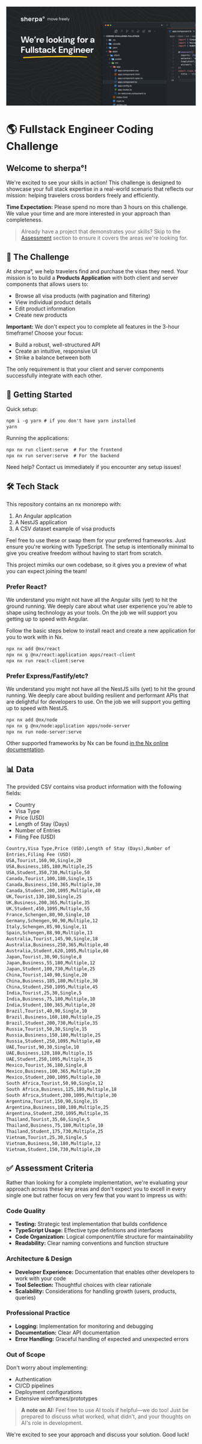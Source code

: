 ![sherpa coding challenge banner](docs/fullstack-engineer.png)

# 🌎 Fullstack Engineer Coding Challenge

## Welcome to sherpa°!

We're excited to see your skills in action! This challenge is designed to showcase your full stack expertise in a real-world scenario that reflects our mission: helping travelers cross borders freely and efficiently.

**Time Expectation:** Please spend no more than 3 hours on this challenge. We value your time and are more interested in your approach than completeness.

> Already have a project that demonstrates your skills? Skip to the [Assessment](#-assessment-criteria) section to ensure it covers the areas we're looking for.

## 🚀 The Challenge

At sherpa°, we help travelers find and purchase the visas they need. Your mission is to build a **Products Application** with both client and server components that allows users to:

- Browse all visa products (with pagination and filtering)
- View individual product details
- Edit product information
- Create new products

**Important:** We don't expect you to complete all features in the 3-hour timeframe! Choose your focus:
- Build a robust, well-structured API
- Create an intuitive, responsive UI
- Strike a balance between both

The only requirement is that your client and server components successfully integrate with each other.

## 🚦 Getting Started

Quick setup:
```
npm i -g yarn # if you don't have yarn installed
yarn
```

Running the applications:
```
npx nx run client:serve  # For the frontend
npx nx run server:serve  # For the backend
```

Need help? Contact us immediately if you encounter any setup issues!

## 🛠️ Tech Stack

This repository contains an nx monorepo with:

1. An Angular application
2. A NestJS application 
3. A CSV dataset example of visa products

Feel free to use these or swap them for your preferred frameworks. Just ensure you're working with TypeScript. The setup is intentionally minimal to give you creative freedom without having to start from scratch.

This project mimiks our own codebase, so it gives you a preview of what you can expect joining the team!

### Prefer React?
We understand you might not have all the Angular sills (yet) to hit the ground running. We deeply care about what user experience you're able to shape using technology as your tools. On the job we will support you getting up to speed with Angular.

Follow the basic steps below to install react and create a new application for you to work with in Nx.
```
npx nx add @nx/react
npx nx g @nx/react:application apps/react-client
npx nx run react-client:serve
```

### Prefer Express/Fastify/etc?
We understand you might not have all the NestJS sills (yet) to hit the ground running. We deeply care about building resilient and performant APIs that are delightful for developers to use. On the job we will support you getting up to speed with NestJS.

```
npx nx add @nx/node
npx nx g @nx/node:application apps/node-server
npx nx run node-server:serve
```

Other supported frameworks by Nx can be found [in the Nx online documentation](https://nx.dev/nx-api).

## 📊 Data

The provided CSV contains visa product information with the following fields:
- Country
- Visa Type
- Price (USD)
- Length of Stay (Days)
- Number of Entries
- Filing Fee (USD)


```
Country,Visa Type,Price (USD),Length of Stay (Days),Number of Entries,Filing Fee (USD)
USA,Tourist,160,90,Single,20
USA,Business,185,180,Multiple,25
USA,Student,350,730,Multiple,50
Canada,Tourist,100,180,Single,15
Canada,Business,150,365,Multiple,30
Canada,Student,200,1095,Multiple,40
UK,Tourist,130,180,Single,25
UK,Business,200,365,Multiple,35
UK,Student,450,1095,Multiple,55
France,Schengen,80,90,Single,10
Germany,Schengen,90,90,Multiple,12
Italy,Schengen,85,90,Single,11
Spain,Schengen,88,90,Multiple,13
Australia,Tourist,145,90,Single,18
Australia,Business,250,365,Multiple,40
Australia,Student,620,1095,Multiple,60
Japan,Tourist,30,90,Single,8
Japan,Business,55,180,Multiple,12
Japan,Student,100,730,Multiple,25
China,Tourist,140,90,Single,20
China,Business,185,180,Multiple,30
China,Student,250,1095,Multiple,45
India,Tourist,25,30,Single,5
India,Business,75,180,Multiple,10
India,Student,100,365,Multiple,20
Brazil,Tourist,40,90,Single,10
Brazil,Business,160,180,Multiple,25
Brazil,Student,200,730,Multiple,35
Russia,Tourist,50,30,Single,15
Russia,Business,150,180,Multiple,25
Russia,Student,250,1095,Multiple,40
UAE,Tourist,90,30,Single,10
UAE,Business,120,180,Multiple,15
UAE,Student,250,1095,Multiple,35
Mexico,Tourist,36,180,Single,8
Mexico,Business,100,365,Multiple,20
Mexico,Student,200,1095,Multiple,30
South Africa,Tourist,50,90,Single,12
South Africa,Business,125,180,Multiple,18
South Africa,Student,200,1095,Multiple,30
Argentina,Tourist,150,90,Single,15
Argentina,Business,180,180,Multiple,25
Argentina,Student,250,1095,Multiple,35
Thailand,Tourist,35,60,Single,5
Thailand,Business,75,180,Multiple,10
Thailand,Student,175,730,Multiple,25
Vietnam,Tourist,25,30,Single,5
Vietnam,Business,50,180,Multiple,12
Vietnam,Student,150,730,Multiple,20
```
## ✅ Assessment Criteria

Rather than looking for a complete implementation, we're evaluating your approach across these key areas and don't expect you to excell in every single one but rather focus on very few that you want to impress us with:

### Code Quality
- **Testing:** Strategic test implementation that builds confidence
- **TypeScript Usage:** Effective type definitions and interfaces
- **Code Organization:** Logical component/file structure for maintainability
- **Readability:** Clear naming conventions and function structure

### Architecture & Design
- **Developer Experience:** Documentation that enables other developers to work with your code
- **Tool Selection:** Thoughtful choices with clear rationale
- **Scalability:** Considerations for handling growth (users, products, queries)

### Professional Practice
- **Logging:** Implementation for monitoring and debugging
- **Documentation:** Clear API documentation
- **Error Handling:** Graceful handling of expected and unexpected errors

### Out of Scope
Don't worry about implementing:
- Authentication
- CI/CD pipelines
- Deployment configurations
- Extensive wireframes/prototypes

> **A note on AI:** Feel free to use AI tools if helpful—we do too! Just be prepared to discuss what worked, what didn't, and your thoughts on AI's role in development.

We're excited to see your approach and discuss your solution. Good luck!